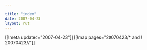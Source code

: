 ```yaml
---

title: "index"
date: 2007-04-23
layout: rut
---
```


[[!meta updated="2007-04-23"]]
[[!map pages="20070423/* and ! 20070423/*/*"]]
